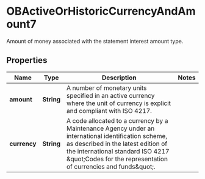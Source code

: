 

# OBActiveOrHistoricCurrencyAndAmount7

Amount of money associated with the statement interest amount type.
## Properties

Name | Type | Description | Notes
------------ | ------------- | ------------- | -------------
**amount** | **String** | A number of monetary units specified in an active currency where the unit of currency is explicit and compliant with ISO 4217. | 
**currency** | **String** | A code allocated to a currency by a Maintenance Agency under an international identification scheme, as described in the latest edition of the international standard ISO 4217 \&quot;Codes for the representation of currencies and funds\&quot;. | 



